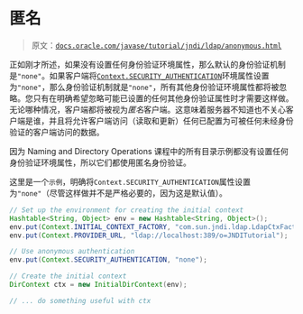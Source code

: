 # 匿名

> 原文：[`docs.oracle.com/javase/tutorial/jndi/ldap/anonymous.html`](https://docs.oracle.com/javase/tutorial/jndi/ldap/anonymous.html)

正如刚才所述，如果没有设置任何身份验证环境属性，那么默认的身份验证机制是`"none"`。如果客户端将[`Context.SECURITY_AUTHENTICATION`](https://docs.oracle.com/javase/8/docs/api/javax/naming/Context.html#SECURITY_AUTHENTICATION)环境属性设置为`"none"`，那么身份验证机制就是`"none"`，所有其他身份验证环境属性都将被忽略。您只有在明确希望忽略可能已设置的任何其他身份验证属性时才需要这样做。无论哪种情况，客户端都将被视为*匿名*客户端。这意味着服务器不知道也不关心客户端是谁，并且将允许客户端访问（读取和更新）任何已配置为可被任何未经身份验证的客户端访问的数据。

因为 Naming and Directory Operations 课程中的所有目录示例都没有设置任何身份验证环境属性，所以它们都使用匿名身份验证。

这里是一个`示例`，明确将`Context.SECURITY_AUTHENTICATION`属性设置为`"none"`（尽管这样做并不是严格必要的，因为这是默认值）。

```java
// Set up the environment for creating the initial context
Hashtable<String, Object> env = new Hashtable<String, Object>();
env.put(Context.INITIAL_CONTEXT_FACTORY, "com.sun.jndi.ldap.LdapCtxFactory");
env.put(Context.PROVIDER_URL, "ldap://localhost:389/o=JNDITutorial");

// Use anonymous authentication
env.put(Context.SECURITY_AUTHENTICATION, "none");

// Create the initial context
DirContext ctx = new InitialDirContext(env);

// ... do something useful with ctx

```
